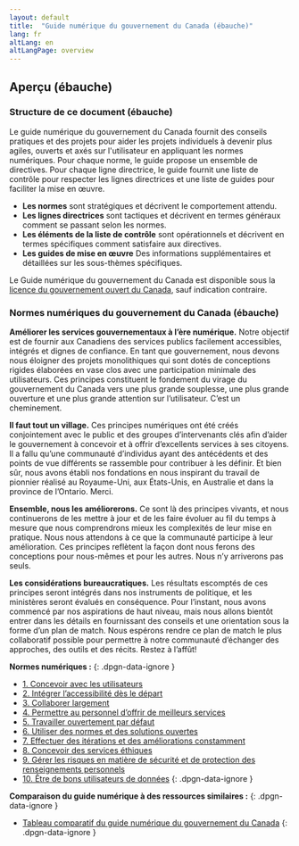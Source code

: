```yaml
---
layout: default
title:  "Guide numérique du gouvernement du Canada (ébauche)"
lang: fr
altLang: en
altLangPage: overview
---
```

<section class="dpgn-section-overview">

## Aperçu (ébauche)

### Structure de ce document (ébauche)

Le guide numérique du gouvernement du Canada fournit des conseils pratiques et des projets pour aider les projets individuels à devenir plus agiles, ouverts et axés sur l'utilisateur en appliquant les normes numériques. Pour chaque norme, le guide propose un ensemble de directives. Pour chaque ligne directrice, le guide fournit une liste de contrôle pour respecter les lignes directrices et une liste de guides pour faciliter la mise en œuvre.

- **Les normes** sont stratégiques et décrivent le comportement attendu.
- **Les lignes directrices** sont tactiques et décrivent en termes généraux comment se passant selon les normes.
- **Les éléments de la liste de contrôle** sont opérationnels et décrivent en termes spécifiques comment satisfaire aux directives.
- **Les guides de mise en œuvre** Des informations supplémentaires et détaillées sur les sous-thèmes spécifiques.

Le Guide numérique du gouvernement du Canada est disponible sous la [licence du gouvernement ouvert du Canada](https://ouvert.canada.ca/fr/licence-du-gouvernement-ouvert-canada), sauf indication contraire.

### Normes numériques du gouvernement du Canada (ébauche)

**Améliorer les services gouvernementaux à l’ère numérique.** Notre objectif est de fournir aux Canadiens des services publics facilement accessibles, intégrés et dignes de confiance. En tant que gouvernement, nous devons nous éloigner des projets monolithiques qui sont dotés de conceptions rigides élaborées en vase clos avec une participation minimale des utilisateurs. Ces principes constituent le fondement du virage du gouvernement du Canada vers une plus grande souplesse, une plus grande ouverture et une plus grande attention sur l’utilisateur. C’est un cheminement.

**Il faut tout un village.** Ces principes numériques ont été créés conjointement avec le public et des groupes d’intervenants clés afin d’aider le gouvernement à concevoir et à offrir d’excellents services à ses citoyens. Il a fallu qu’une communauté d’individus ayant des antécédents et des points de vue différents se rassemble pour contribuer à les définir. Et bien sûr, nous avons établi nos fondations en nous inspirant du travail de pionnier réalisé au Royaume-Uni, aux États-Unis, en Australie et dans la province de l’Ontario. Merci.

**Ensemble, nous les améliorerons.** Ce sont là des principes vivants, et nous continuerons de les mettre à jour et de les faire évoluer au fil du temps à mesure que nous comprendrons mieux les complexités de leur mise en pratique. Nous nous attendons à ce que la communauté participe à leur amélioration. Ces principes reflètent la façon dont nous ferons des conceptions pour nous-mêmes et pour les autres. Nous n’y arriverons pas seuls.

**Les considérations bureaucratiques.** Les résultats escomptés de ces principes seront intégrés dans nos instruments de politique, et les ministères seront évalués en conséquence. Pour l’instant, nous avons commencé par nos aspirations de haut niveau, mais nous allons bientôt entrer dans les détails en fournissant des conseils et une orientation sous la forme d’un plan de match. Nous espérons rendre ce plan de match le plus collaboratif possible pour permettre à notre communauté d’échanger des approches, des outils et des récits. Restez à l’affût!

**Normes numériques&#160;:**
{: .dpgn-data-ignore }

- [1. Concevoir avec les utilisateurs](1-concevoir-avec-utilisateurs.md)
- [2. Intégrer l’accessibilité dès le départ](2-integrer-accessibilite-des-depart.md)
- [3. Collaborer largement](3-collaborer-largement.md)
- [4. Permettre au personnel d’offrir de meilleurs services](4-permettre-personnel-offrir-meilleurs-services.md)
- [5. Travailler ouvertement par défaut](5-travailler-ouvertement-par-defaut.md)
- [6. Utiliser des normes et des solutions ouvertes](6-utiliser-normes-solutions-ouvertes.md)
- [7. Effectuer des itérations et des améliorations constamment](7-effectuer-iterations-ameliorations-constamment.md)
- [8. Concevoir des services éthiques](8-concevoir-services-ethiques.md)
- [9. Gérer les risques en matière de sécurité et de protection des renseignements personnels](9-gerer-risques-matiere-securite-protection-renseignements-personnels.md)
- [10. Être de bons utilisateurs de données](10-etre-bons-utilisateurs-donnees.md)
{: .dpgn-data-ignore }

**Comparaison du guide numérique à des ressources similaires&#160;:**
{: .dpgn-data-ignore }

- [Tableau comparatif du guide numérique du gouvernement du Canada](tableau-comparatif-guide-numerique-gc.md)
{: .dpgn-data-ignore }

</section>
